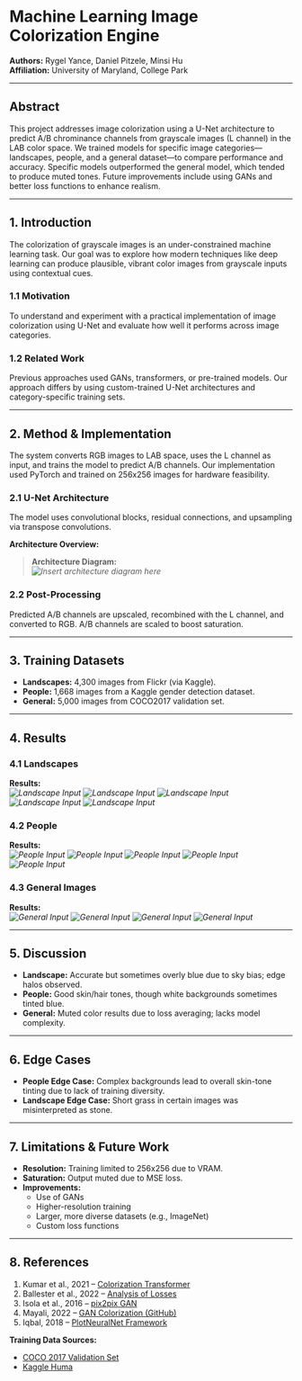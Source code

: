 # Machine Learning Image Colorization Engine

**Authors:** Rygel Yance, Daniel Pitzele, Minsi Hu  
**Affiliation:** University of Maryland, College Park  

---

## Abstract

This project addresses image colorization using a U-Net architecture to predict A/B chrominance channels from grayscale images (L channel) in the LAB color space. We trained models for specific image categories—landscapes, people, and a general dataset—to compare performance and accuracy. Specific models outperformed the general model, which tended to produce muted tones. Future improvements include using GANs and better loss functions to enhance realism.

---

## 1. Introduction

The colorization of grayscale images is an under-constrained machine learning task. Our goal was to explore how modern techniques like deep learning can produce plausible, vibrant color images from grayscale inputs using contextual cues.

### 1.1 Motivation

To understand and experiment with a practical implementation of image colorization using U-Net and evaluate how well it performs across image categories.

### 1.2 Related Work

Previous approaches used GANs, transformers, or pre-trained models. Our approach differs by using custom-trained U-Net architectures and category-specific training sets.

---

## 2. Method & Implementation

The system converts RGB images to LAB space, uses the L channel as input, and trains the model to predict A/B channels. Our implementation used PyTorch and trained on 256x256 images for hardware feasibility.

### 2.1 U-Net Architecture

The model uses convolutional blocks, residual connections, and upsampling via transpose convolutions.

**Architecture Overview:**

> **Architecture Diagram:**  
> _![Insert architecture diagram here](Figures/Architecture.png)_

### 2.2 Post-Processing

Predicted A/B channels are upscaled, recombined with the L channel, and converted to RGB. A/B channels are scaled to boost saturation.

---

## 3. Training Datasets

- **Landscapes:** 4,300 images from Flickr (via Kaggle).
- **People:** 1,668 images from a Kaggle gender detection dataset.
- **General:** 5,000 images from COCO2017 validation set.

---

## 4. Results

### 4.1 Landscapes

**Results:**  
_![Landscape Input](Figures/landscape1.png)_
_![Landscape Input](Figures/landscape2.png)_
_![Landscape Input](Figures/landscape3.png)_
_![Landscape Input](Figures/landscape4.png)_
_![Landscape Input](Figures/landscape6.png)_

### 4.2 People

**Results:**  
_![People Input](Figures/Human1.png)_
_![People Input](Figures/Human2.png)_
_![People Input](Figures/Human5.png)_
_![People Input](Figures/Human6.png)_
_![People Input](Figures/Human7.png)_


### 4.3 General Images

**Results:**  
_![General Input](Figures/Figure1.png)_
_![General Input](Figures/Figure2.png)_
_![General Input](Figures/Figure3.png)_
_![General Input](Figures/Figure4.png)_

---

## 5. Discussion

- **Landscape:** Accurate but sometimes overly blue due to sky bias; edge halos observed.
- **People:** Good skin/hair tones, though white backgrounds sometimes tinted blue.
- **General:** Muted color results due to loss averaging; lacks model complexity.

---

## 6. Edge Cases

- **People Edge Case:** Complex backgrounds lead to overall skin-tone tinting due to lack of training diversity.
- **Landscape Edge Case:** Short grass in certain images was misinterpreted as stone.

---

## 7. Limitations & Future Work

- **Resolution:** Training limited to 256x256 due to VRAM.
- **Saturation:** Output muted due to MSE loss.
- **Improvements:**
  - Use of GANs
  - Higher-resolution training
  - Larger, more diverse datasets (e.g., ImageNet)
  - Custom loss functions

---

## 8. References

1. Kumar et al., 2021 – [Colorization Transformer](https://arxiv.org/abs/2102.04432)  
2. Ballester et al., 2022 – [Analysis of Losses](https://arxiv.org/abs/2204.02980)  
3. Isola et al., 2016 – [pix2pix GAN](https://arxiv.org/abs/1611.07004)  
4. Mayali, 2022 – [GAN Colorization (GitHub)](https://github.com/mberkay0/image-colorization)  
5. Iqbal, 2018 – [PlotNeuralNet Framework](https://github.com/HarisIqbal88/PlotNeuralNet)  

**Training Data Sources:**
- [COCO 2017 Validation Set](https://cocodataset.org/#home)
- [Kaggle Huma]()

